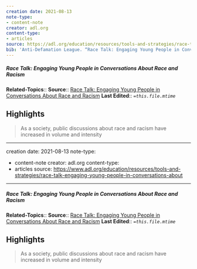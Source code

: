 ```yaml
---
creation date: 2021-08-13
note-type:
- content-note
creator: adl.org
content-type: 
- articles
source: https://adl.org/education/resources/tools-and-strategies/race-talk-engaging-young-people-in-conversations-about
bib: 'Anti-Defamation League. “Race Talk: Engaging Young People in Conversations about Race and Racism.” Accessed August 13, 2021. https://www.adl.org/education/resources/tools-and-strategies/race-talk-engaging-young-people-in-conversations-about.'
---
```

##### Race Talk: Engaging Young People in Conversations About Race and Racism
**Related-Topics**:: 
**Source**:: [Race Talk: Engaging Young People in Conversations About Race and Racism](https://www.adl.org/education/resources/tools-and-strategies/race-talk-engaging-young-people-in-conversations-about)
**Last Edited**:: *`=this.file.mtime`*

## Highlights

> As a society, public discussions about race and racism have increased in volume and intensity


---
creation date: 2021-08-13
note-type:
- content-note
creator: adl.org
content-type: 
- articles
source: https://www.adl.org/education/resources/tools-and-strategies/race-talk-engaging-young-people-in-conversations-about
---
##### Race Talk: Engaging Young People in Conversations About Race and Racism
**Related-Topics**:: 
**Source**:: [Race Talk: Engaging Young People in Conversations About Race and Racism](https://www.adl.org/education/resources/tools-and-strategies/race-talk-engaging-young-people-in-conversations-about)
**Last Edited**:: *`=this.file.mtime`*

## Highlights

> As a society, public discussions about race and racism have increased in volume and intensity


